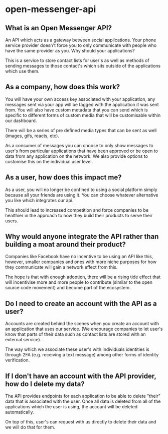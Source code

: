 # open-messenger-api

## What is an Open Messenger API?
An API which acts as a gateway between social applications. Your phone service provider doesn't force you to only communicate with people who have the same provider as you. Why should your applications?

This is a service to store contact lists for user's as well as methods of sending messages to those contact's which sits outside of the applications which use them.

## As a company, how does this work?
You will have your own access key associated with your application, any messages sent via your app will be tagged with the application it was sent from. You will also have custom metadata that you can send which is specific to different forms of custom media that will be customisable within our dashboard.

There will be a series of pre defined media types that can be sent as well (images, gifs, reacts, etc).

As a consumer of messages you can choose to only show messages to user's from particular applications that have been approved or be open to data from any application on the network. We also provide options to customise this on the individual user level.

## As a user, how does this impact me?
As a user, you will no longer be confined to using a social platform simply because all your friends are using it. You can choose whatever alternative you like which integrates our api.

This should lead to increased competition and force companies to be healthier in the approach to how they build their products to serve their users.

## Why would anyone integrate the API rather than building a moat around their product?
Companies like Facebook have no incentive to be using an API like this, however, smaller companies and ones with more niche purposes for how they communicate will gain a network effect from this.

The hope is that with enough adoption, there will be a rising tide effect that will incentivise more and more people to contribute (similar to the open source code movement) and become part of the ecosystem.

## Do I need to create an account with the API as a user?
Accounts are created behind the scenes when you create an account with an application that uses our service. (We encourage companies to let user's know that parts of their data such as contact lists are stored with an external service).

The way which we associate these user's with individuals identities is through 2FA (e.g. receiving a text message) among other forms of identity verification.

## If I don't have an account with the API provider, how do I delete my data?
The API provides endpoints for each application to be able to delete "their" data that is associated with the user. Once all data is deleted from all of the applications which the user is using, the account will be deleted automatically.

On top of this, user's can request with us directly to delete their data and we will do that for them.
